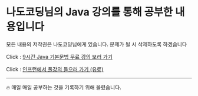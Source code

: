 # 나도코딩님의 Java 강의를 통해 공부한 내용입니다

모든 내용의 저작권은 나도코딩님에게 있습니다.
문제가 될 시 삭제하도록 하겠습니다

Click : [9시간 Java 기본문법 무료 강의 보러 가기](https://youtu.be/NQq0dOoEPUM)

Click : [인프런에서 풀강의 들으러 가기 (유료)](https://www.inflearn.com/course/%EB%82%98%EB%8F%84%EC%BD%94%EB%94%A9-%EC%9E%90%EB%B0%94-%EA%B8%B0%EB%B3%B8/dashboard)

---

🔥 매일 매일 공부하는 것을 기록하기 위해 올렸습니다.
